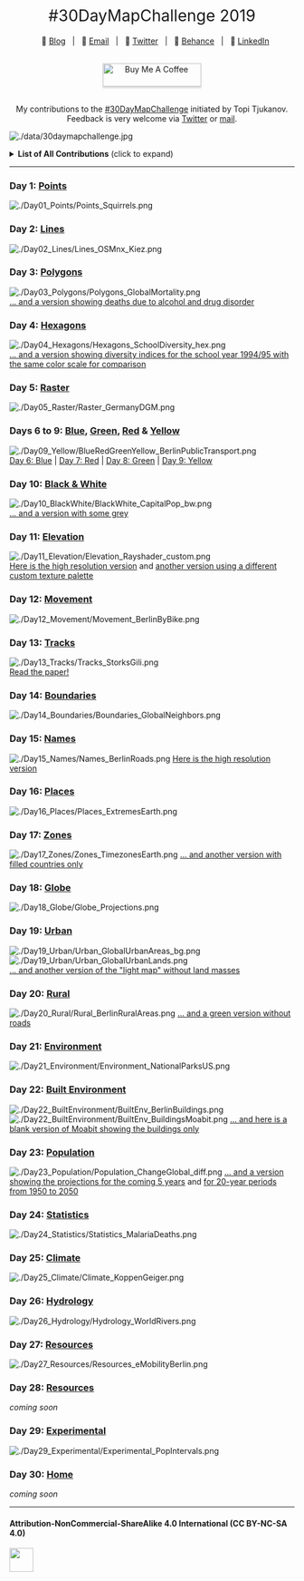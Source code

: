 <h1 style="font-weight:normal" align="center">
  &nbsp;#30DayMapChallenge 2019&nbsp;
</h1>

<div align="center">

&nbsp;&nbsp;&nbsp;:link: [Blog][Blog]&nbsp;&nbsp;&nbsp;|&nbsp;&nbsp;&nbsp;:e-mail: [Email][Email]&nbsp;&nbsp;&nbsp;|&nbsp;&nbsp;&nbsp;:speech_balloon: [Twitter][Twitter]&nbsp;&nbsp;&nbsp;|&nbsp;&nbsp;&nbsp;:art: [Behance][Behance]&nbsp;&nbsp;&nbsp;|&nbsp;&nbsp;&nbsp;:necktie: [LinkedIn][LinkedIn]

</div>

<div align="center">
  <br>
  <a href="https://www.buymeacoffee.com/z3tt" target="_blank"><img src="https://www.buymeacoffee.com/assets/img/guidelines/download-assets-sm-1.svg" alt="Buy Me A Coffee" style="height: 41px !important;width: 174px !important;box-shadow: 0px 3px 2px 0px rgba(190, 190, 190, 0.5) !important;-webkit-box-shadow: 0px 3px 2px 0px rgba(190, 190, 190, 0.5) !important;" ></a>
  <br><br>
</div>

<!--
Quick Link
-->

[Twitter]:https://twitter.com/CedScherer
[LinkedIn]:https://www.linkedin.com/in/cedricpscherer/
[Email]:mailto:info@data-vizard.com
[Blog]:https://cedricscherer.netlify.com/
[Portfolio]:https://data-vizard.com/
[Behance]:https://www.behance.net/cedscherer

<div align="center">

My contributions to the [#30DayMapChallenge](https://twitter.com/tjukanov/status/1187713840550744066) initiated by Topi Tjukanov.  
Feedback is very welcome via [Twitter](https://twitter.com/cedscherer) or [mail](mailto:cedricphilippscherer@gmail.com).

</div>

![./data/30daymapchallenge.jpg](https://github.com/Z3tt/30daymapchallenge/blob/master/data/30daymapchallenge.jpg)

<details>
  <summary><b>List of All Contributions</b> (click to expand)</summary>

<!-- toc -->
* Day 1: [Points](https://github.com/Z3tt/30DayMapChallenge/tree/master/contributions/Day01_Points)
* Day 2: [Lines](https://github.com/Z3tt/30DayMapChallenge/tree/master/contributions/Day02_Lines)
* Day 3: [Polygons](https://github.com/Z3tt/30DayMapChallenge/tree/master/contributions/Day03_Polygons)
* Day 4: [Hexagons](https://github.com/Z3tt/30DayMapChallenge/tree/master/contributions/Day04_Hexagons)
* Day 5: [Raster](https://github.com/Z3tt/30DayMapChallenge/tree/master/contributions/Day05_Raster)
* Day 6: [Blue](https://github.com/Z3tt/30DayMapChallenge/tree/master/contributions/Day06_Blue)
* Day 7: [Red](https://github.com/Z3tt/30DayMapChallenge/tree/master/contributions/Day07_Red)
* Day 8: [Green](https://github.com/Z3tt/30DayMapChallenge/tree/master/contributions/Day08_Green)
* Day 9: [Yellow](https://github.com/Z3tt/30DayMapChallenge/tree/master/contributions/Day09_Yellow)
* Day 10: [Black & White](https://github.com/Z3tt/30DayMapChallenge/tree/master/contributions/Day10_BlackWhite)
* Day 11: [Elevation](https://github.com/Z3tt/30DayMapChallenge/tree/master/contributions/Day11_Elevation)
* Day 12: [Movement](https://github.com/Z3tt/30DayMapChallenge/tree/master/contributions/Day12_Movement)
* Day 13: [Tracks](https://github.com/Z3tt/30DayMapChallenge/tree/master/contributions/Day13_Tracks)
* Day 14: [Boundaries](https://github.com/Z3tt/30DayMapChallenge/tree/master/contributions/Day14_Boundaries)
* Day 15: [Names](https://github.com/Z3tt/30DayMapChallenge/tree/master/contributions/Day15_Names)
* Day 16: [Places](https://github.com/Z3tt/30DayMapChallenge/tree/master/contributions/Day16_Places)
* Day 17: [Zones](https://github.com/Z3tt/30DayMapChallenge/tree/master/contributions/Day17_Zones)
* Day 18: [Globe](https://github.com/Z3tt/30DayMapChallenge/tree/master/contributions/Day18_Globe)
* Day 19: [Urban](https://github.com/Z3tt/30DayMapChallenge/tree/master/contributions/Day19_Urban)
* Day 20: [Rural](https://github.com/Z3tt/30DayMapChallenge/tree/master/contributions/Day20_Rural)
* Day 21: [Environment](https://github.com/Z3tt/30DayMapChallenge/tree/master/contributions/Day21_Environment)
* Day 22: [Built Environment](https://github.com/Z3tt/30DayMapChallenge/tree/master/contributions/Day22_BuiltEnvironment)
* Day 23: [Population](https://github.com/Z3tt/30DayMapChallenge/tree/master/contributions/Day23_Population)
* Day 24: [Statistics](https://github.com/Z3tt/30DayMapChallenge/tree/master/contributions/Day24_Statistics)
* Day 25: [Climate](https://github.com/Z3tt/30DayMapChallenge/tree/master/contributions/Day25_Climate)
* Day 26: [Hydrology](https://github.com/Z3tt/30DayMapChallenge/tree/master/contributions/Day26_Hydrology)
* Day 27: [Resources](https://github.com/Z3tt/30DayMapChallenge/tree/master/contributions/Day27_Resources)
* Day 29: [Experimental](https://github.com/Z3tt/30DayMapChallenge/tree/master/contributions/Day29_Experimental)
<!-- tocstop -->

</details>

***

### Day 1: [Points](https://github.com/Z3tt/30DayMapChallenge/tree/master/contributions/Day01_Points)
![./Day01_Points/Points_Squirrels.png](https://raw.githubusercontent.com/Z3tt/30DayMapChallenge/master/contributions/Day01_Points/Points_Squirrels.png)

### Day 2: [Lines](https://github.com/Z3tt/30DayMapChallenge/tree/master/contributions/Day02_Lines)
![./Day02_Lines/Lines_OSMnx_Kiez.png](https://raw.githubusercontent.com/Z3tt/30DayMapChallenge/master/contributions/Day02_Lines/Lines_OSMnx_Kiez.png)

### Day 3: [Polygons](https://github.com/Z3tt/30DayMapChallenge/tree/master/contributions/Day03_Polygons)
![./Day03_Polygons/Polygons_GlobalMortality.png](https://raw.githubusercontent.com/Z3tt/30DayMapChallenge/master/contributions/Day03_Polygons/Polygons_GlobalMortality.png)
<br>
[... and a version showing deaths due to alcohol and drug disorder](https://raw.githubusercontent.com/Z3tt/30DayMapChallenge/master/contributions/Day03_Polygons/Polygons_Alcohol_Drugs.png)

### Day 4: [Hexagons](https://github.com/Z3tt/30DayMapChallenge/tree/master/contributions/Day04_Hexagons)
![./Day04_Hexagons/Hexagons_SchoolDiversity_hex.png](https://raw.githubusercontent.com/Z3tt/30DayMapChallenge/master/contributions/Day04_Hexagons/Hexagons_SchoolDiversity_hex.png)
<br>
[... and a version showing diversity indices for the school year 1994/95 with the same color scale for comparison](https://raw.githubusercontent.com/Z3tt/30DayMapChallenge/master/contributions/Day04_Hexagons/Hexagons_SchoolDiversity_hex_1994.png)

### Day 5: [Raster](https://github.com/Z3tt/30DayMapChallenge/tree/master/contributions/Day05_Raster)
![./Day05_Raster/Raster_GermanyDGM.png](https://raw.githubusercontent.com/Z3tt/30DayMapChallenge/master/contributions/Day05_Raster/Raster_GermanyDGM.png)

### Days 6 to 9: [Blue](https://github.com/Z3tt/30DayMapChallenge/tree/master/contributions/Day06_Blue), [Green](https://github.com/Z3tt/30DayMapChallenge/tree/master/contributions/Day08_Green), [Red](https://github.com/Z3tt/30DayMapChallenge/tree/master/contributions/Day07_Red) & [Yellow](https://github.com/Z3tt/30DayMapChallenge/tree/master/contributions/Day09_Yellow)
![./Day09_Yellow/BlueRedGreenYellow_BerlinPublicTransport.png](https://raw.githubusercontent.com/Z3tt/30DayMapChallenge/master/contributions/Day09_Yellow/BlueRedGreenYellow_BerlinPublicTransport.png)
<br>
[Day 6: Blue](https://raw.githubusercontent.com/Z3tt/30DayMapChallenge/master/contributions/Day06_Blue/Blue_BerlinMetro.png) | [Day 7: Red](https://raw.githubusercontent.com/Z3tt/30DayMapChallenge/master/contributions/Day07_Red/Red_BerlinTram.png) | [Day 8: Green](https://raw.githubusercontent.com/Z3tt/30DayMapChallenge/master/contributions/Day08_Green/Green_BerlinRailway.png) | [Day 9: Yellow](https://raw.githubusercontent.com/Z3tt/30DayMapChallenge/master/contributions/Day09_Yellow/Yellow_BerlinBus.png)

### Day 10: [Black & White](https://github.com/Z3tt/30DayMapChallenge/tree/master/contributions/Day10_BlackWhite)
![./Day10_BlackWhite/BlackWhite_CapitalPop_bw.png](https://raw.githubusercontent.com/Z3tt/30DayMapChallenge/master/contributions/Day10_BlackWhite/BlackWhite_CapitalPop_bw.png)
<br>
[... and a version with some grey](https://raw.githubusercontent.com/Z3tt/30DayMapChallenge/master/contributions/Day10_BlackWhite/BlackWhite_CapitalPop_grey.png)

### Day 11: [Elevation](https://github.com/Z3tt/30DayMapChallenge/tree/master/contributions/Day11_Elevation)
![./Day11_Elevation/Elevation_Rayshader_custom.png](https://raw.githubusercontent.com/Z3tt/30DayMapChallenge/master/contributions/Day11_Elevation/Elevation_Rayshader_custom.png)
<br>
[Here is the high resolution version](https://raw.githubusercontent.com/Z3tt/30DayMapChallenge/master/contributions/Day11_Elevation/Elevation_Rayshader_custom_HQ.png) and [another version using a different custom texture palette](https://raw.githubusercontent.com/Z3tt/30DayMapChallenge/master/contributions/Day11_Elevation/Elevation_Rayshader_custom_v2_SD.png)

### Day 12: [Movement](https://github.com/Z3tt/30DayMapChallenge/tree/master/contributions/Day12_Movement)
![./Day12_Movement/Movement_BerlinByBike.png](https://raw.githubusercontent.com/Z3tt/30DayMapChallenge/master/contributions/Day12_Movement/Movement_BerlinByBike.png)

### Day 13: [Tracks](https://github.com/Z3tt/30DayMapChallenge/tree/master/contributions/Day13_Tracks)
![./Day13_Tracks/Tracks_StorksGili.png](https://raw.githubusercontent.com/Z3tt/30DayMapChallenge/master/contributions/Day13_Tracks/Tracks_StorksGili.png)
<br>
[Read the paper!](https://doi.org/10.1111/1365-2656.12898)

### Day 14: [Boundaries](https://github.com/Z3tt/30DayMapChallenge/tree/master/contributions/Day14_Boundaries)
![./Day14_Boundaries/Boundaries_GlobalNeighbors.png](https://raw.githubusercontent.com/Z3tt/30DayMapChallenge/master/contributions/Day14_Boundaries/Boundaries_GlobalNeighbors.png)

### Day 15: [Names](https://github.com/Z3tt/30DayMapChallenge/tree/master/contributions/Day15_Names)
![./Day15_Names/Names_BerlinRoads.png](https://raw.githubusercontent.com/Z3tt/30DayMapChallenge/master/contributions/Day15_Names/Names_BerlinRoads.png)
[Here is the high resolution version](https://raw.githubusercontent.com/Z3tt/30DayMapChallenge/master/contributions/Day15_Names/Names_BerlinRoads_HQ.png)

### Day 16: [Places](https://github.com/Z3tt/30DayMapChallenge/tree/master/contributions/Day16_Places)
![./Day16_Places/Places_ExtremesEarth.png](https://raw.githubusercontent.com/Z3tt/30DayMapChallenge/master/contributions/Day16_Places/Places_ExtremesEarth.png)

### Day 17: [Zones](https://github.com/Z3tt/30DayMapChallenge/tree/master/contributions/Day17_Zones)
![./Day17_Zones/Zones_TimezonesEarth.png](https://raw.githubusercontent.com/Z3tt/30DayMapChallenge/master/contributions/Day17_Zones/Zones_TimezonesEarth.png)
[... and another version with filled countries only](https://raw.githubusercontent.com/Z3tt/30DayMapChallenge/master/contributions/Day17_Zones/Zones_TimezonesEarth_countries.png)

### Day 18: [Globe](https://github.com/Z3tt/30DayMapChallenge/tree/master/contributions/Day18_Globe)
![./Day18_Globe/Globe_Projections.png](https://raw.githubusercontent.com/Z3tt/30DayMapChallenge/master/contributions/Day18_Globe/Globe_Projections.png)

### Day 19: [Urban](https://github.com/Z3tt/30DayMapChallenge/tree/master/contributions/Day19_Urban)
![./Day19_Urban/Urban_GlobalUrbanAreas_bg.png](https://raw.githubusercontent.com/Z3tt/30DayMapChallenge/master/contributions/Day19_Urban/Urban_GlobalUrbanAreas_bg.png)<br>
![./Day19_Urban/Urban_GlobalUrbanLands.png](https://raw.githubusercontent.com/Z3tt/30DayMapChallenge/master/contributions/Day19_Urban/Urban_GlobalUrbanLands.png)<br>
[... and another version of the "light map" without land masses](https://raw.githubusercontent.com/Z3tt/30DayMapChallenge/master/contributions/Day19_Urban/Urban_GlobalUrbanAreas.png)<br>

### Day 20: [Rural](https://github.com/Z3tt/30DayMapChallenge/tree/master/contributions/Day20_Rural)
![./Day20_Rural/Rural_BerlinRuralAreas.png](https://raw.githubusercontent.com/Z3tt/30DayMapChallenge/master/contributions/Day20_Rural/Rural_BerlinRuralAreas.png)
[... and a green version without roads](https://raw.githubusercontent.com/Z3tt/30DayMapChallenge/master/contributions/Day20_Rural/Rural_BerlinRuralAreas_v2.png)

### Day 21: [Environment](https://github.com/Z3tt/30DayMapChallenge/tree/master/contributions/Day21_Environment)
![./Day21_Environment/Environment_NationalParksUS.png](https://raw.githubusercontent.com/Z3tt/30DayMapChallenge/master/contributions/Day21_Environment/Environment_NationalParksUS.png)

### Day 22: [Built Environment](https://github.com/Z3tt/30DayMapChallenge/tree/master/contributions/Day22_BuiltEnvironment)
![./Day22_BuiltEnvironment/BuiltEnv_BerlinBuildings.png](https://raw.githubusercontent.com/Z3tt/30DayMapChallenge/master/contributions/Day22_BuiltEnvironment/BuiltEnv_BerlinBuildings.png)
![./Day22_BuiltEnvironment/BuiltEnv_BuildingsMoabit.png](https://raw.githubusercontent.com/Z3tt/30DayMapChallenge/master/contributions/Day22_BuiltEnvironment/BuiltEnv_BuildingsMoabit.png)
[... and here is a blank version of Moabit showing the buildings only](https://raw.githubusercontent.com/Z3tt/30DayMapChallenge/master/contributions/Day22_BuiltEnvironment/BuiltEnv_BuildingsMoabit_blank.png)

### Day 23: [Population](https://github.com/Z3tt/30DayMapChallenge/tree/master/contributions/Day23_Population)
![./Day23_Population/Population_ChangeGlobal_diff.png](https://raw.githubusercontent.com/Z3tt/30DayMapChallenge/master/contributions/Day23_Population/Population_ChangeGlobal_diff.png)
[... and a version showing the projections for the coming 5 years](https://raw.githubusercontent.com/Z3tt/30DayMapChallenge/master/contributions/Day23_Population/Population_ChangeGlobal.png) and [for 20-year periods from 1950 to 2050](https://raw.githubusercontent.com/Z3tt/30DayMapChallenge/master/contributions/Day23_Population/Population_ChangeGlobal_facet.png)

### Day 24: [Statistics](https://github.com/Z3tt/30DayMapChallenge/tree/master/contributions/Day24_Statistics)
![./Day24_Statistics/Statistics_MalariaDeaths.png](https://raw.githubusercontent.com/Z3tt/30DayMapChallenge/master/contributions/Day24_Statistics/Statistics_MalariaDeaths.png)

### Day 25: [Climate](https://github.com/Z3tt/30DayMapChallenge/tree/master/contributions/Day25_Climate)
![./Day25_Climate/Climate_KoppenGeiger.png](https://raw.githubusercontent.com/Z3tt/30DayMapChallenge/master/contributions/Day25_Climate/Climate_KoppenGeiger.png)

### Day 26: [Hydrology](https://github.com/Z3tt/30DayMapChallenge/tree/master/contributions/Day26_Hydrology)
![./Day26_Hydrology/Hydrology_WorldRivers.png](https://raw.githubusercontent.com/Z3tt/30DayMapChallenge/master/contributions/Day26_Hydrology/Hydrology_WorldRivers.png)

### Day 27: [Resources](https://github.com/Z3tt/30DayMapChallenge/tree/master/contributions/Day27_Resources)
![./Day27_Resources/Resources_eMobilityBerlin.png](https://raw.githubusercontent.com/Z3tt/30DayMapChallenge/master/contributions/Day27_Resources/Resources_eMobilityBerlin.png)

### Day 28: [Resources](https://github.com/Z3tt/30DayMapChallenge/tree/master/contributions/Day28_Funny)
*coming soon*

### Day 29: [Experimental](https://github.com/Z3tt/30DayMapChallenge/tree/master/contributions/Day29_Experimental)
![./Day29_Experimental/Experimental_PopIntervals.png](https://raw.githubusercontent.com/Z3tt/30DayMapChallenge/master/contributions/Day29_Experimental/Experimental_PopIntervals.png)

### Day 30: [Home](https://github.com/Z3tt/30DayMapChallenge/tree/master/contributions/Day30_Home)
*coming soon*

***

#### Attribution-NonCommercial-ShareAlike 4.0 International (CC BY-NC-SA 4.0)
<div style="width:300px; height:200px">
<img src=https://camo.githubusercontent.com/00f7814990f36f84c5ea74cba887385d8a2f36be/68747470733a2f2f646f63732e636c6f7564706f7373652e636f6d2f696d616765732f63632d62792d6e632d73612e706e67 alt="" height="42">
</div>
